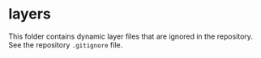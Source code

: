 # layers #

This folder contains dynamic layer files that are ignored in the repository.
See the repository `.gitignore` file.
